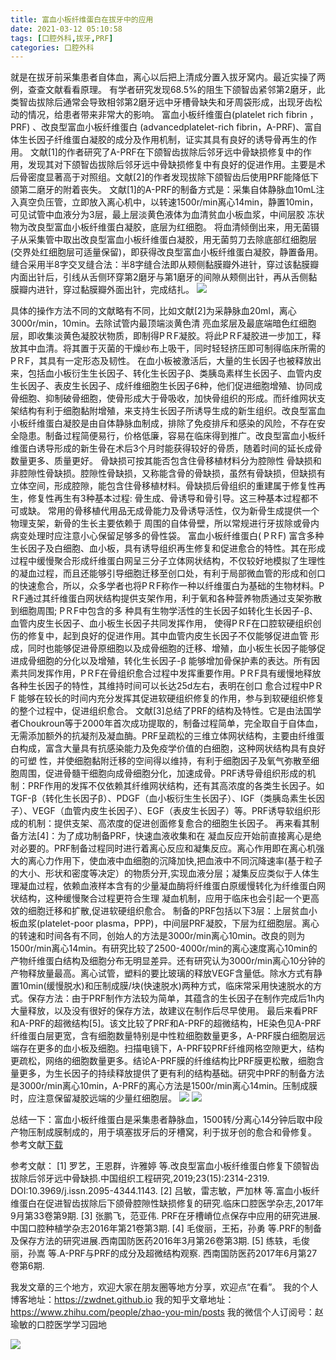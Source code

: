 ```yaml
---
title: 富血小板纤维蛋白在拔牙中的应用
date: 2021-03-12 05:10:58
tags: [口腔外科,拔牙,PRF]
categories: 口腔外科
---
```

就是在拔牙前采集患者自体血，离心以后把上清成分置入拔牙窝内。最近实操了两例，查查文献看看原理。
有学者研究发现68.5%的阻生下颌智齿紧邻第2磨牙，此类智齿拔除后通常会导致相邻第2磨牙远中牙槽骨缺失和牙周袋形成，出现牙齿松动的情况，给患者带来非常大的影响。
富血小板纤维蛋白(platelet rich fibrin ， PRF) 、改良型富血小板纤维蛋白 (advancedplatelet-rich fibrin，A-PRF)、富自体生长因子纤维蛋白凝胶的成分及作用机制，证实其具有良好的诱导骨再生的作用。
文献[1]的作者研究了A-PRF在下颌智齿拔除后邻牙远中骨缺损修复中的作用，发现其对下颌智齿拔除后邻牙远中骨缺损修复中有良好的促进作用。主要是术后骨密度显著高于对照组。文献[2]的作者发现拔除下颌智齿后使用PRF能降低下颌第二磨牙的附着丧失。
文献[1]的A-PRF的制备方式是：采集自体静脉血10mL注入真空负压管，立即放入离心机中，以转速1500r/min离心14min，静置10min，可见试管中血液分为3层，最上层淡黄色液体为血清贫血小板血浆，中间层胶 冻状物为改良型富血小板纤维蛋白凝胶，底层为红细胞。 将血清倾倒出来，用无菌镊子从采集管中取出改良型富血小板纤维蛋白凝胶，用无菌剪刀去除底部红细胞层(交界处红细胞层可适量保留)，即获得改良型富血小板纤维蛋白凝胶，静置备用。缝合采用半8字交叉缝合法：半8字缝合法即从颊侧黏膜瓣外进针，穿过该黏膜瓣内面出针后，引线从舌侧环穿第2磨牙与第1磨牙的间隙从颊侧出针，再从舌侧黏膜瓣内进针，穿过黏膜瓣外面出针，完成结扎。
![](https://zymblog-1258069789.cos.ap-chengdu.myqcloud.com/blog0237-PRF/01.png)

具体的操作方法不同的文献略有不同，比如文献[2]为采静脉血20ml，离心3000r/min，10min。去除试管内最顶端淡黄色清 亮血浆层及最底端暗色红细胞层，即收集淡黄色凝胶状物质，即制得PＲF凝胶。将此PＲF凝胶进一步加工，释放其中血清。将其置于灭菌的干燥纱布上吸干，同时轻轻挤压即可制得临床所需的PＲF，其具有一定形态及韧性。
在血小板被激活后，大量的生长因子也被释放出来，包括血小板衍生生长因子、转化生长因子β、类胰岛素样生长因子、血管内皮生长因子、表皮生长因子、成纤维细胞生长因子6种，他们促进细胞增殖、协同成骨细胞、抑制破骨细胞，使骨形成大于骨吸收，加快骨组织的形成。而纤维网状支架结构有利于细胞黏附增殖，来支持生长因子所诱导生成的新生组织。改良型富血小板纤维蛋白凝胶是由自体静脉血制成，排除了免疫排斥和感染的风险，不存在安全隐患。制备过程简便易行，价格低廉，容易在临床得到推广。改良型富血小板纤维蛋白诱导形成的新生骨在术后3个月时能获得较好的骨质，随着时间的延长成骨数量更多、质量更好。
骨缺损可按其能否包含住骨移植材料分为腔隙性 骨缺损和非腔隙性骨缺损。腔隙性骨缺损，又称能含骨的骨缺损，虽然有骨缺损，但缺损有立体空间，形成腔隙，能包含住骨移植材料。骨缺损后骨组织的重建属于修复性再生，修复性再生有3种基本过程: 骨生成、骨诱导和骨引导。这三种基本过程都不可或缺。 常用的骨移植代用品无成骨能力及骨诱导活性，仅为新骨生成提供一个物理支架，新骨的生长主要依赖于 周围的自体骨壁，所以常规进行牙拔除或骨内病变处理时应注意小心保留足够多的骨性袋。 富血小板纤维蛋白( PＲF) 富含多种生长因子及白细胞、血小板，具有诱导组织再生修复和促进愈合的特性。其在形成过程中缓慢聚合形成纤维蛋白网呈三分子立体网状结构，不仅较好地模拟了生理性的凝血过程，而且还能够引导细胞迁移至创口处，有利于局部微血管的形成和创口的快速愈合，所以，众多学者也将PＲF称作一种以纤维蛋白为基础的生物材料。PＲF通过其纤维蛋白网状结构提供支架作用，利于氧和各种营养物质通过支架弥散到细胞周围; PＲF中包含的多 种具有生物学活性的生长因子如转化生长因子-β、血管内皮生长因子、血小板生长因子共同发挥作用， 使得PＲF在口腔软硬组织创伤的修复中，起到良好的促进作用。其中血管内皮生长因子不仅能够促进血管 形成，同时也能够促进骨原细胞以及成骨细胞的迁移、增殖，血小板生长因子能够促进成骨细胞的分化以及增殖，转化生长因子-β 能够增加骨保护素的表达。所有因素共同发挥作用，PＲF在骨组织愈合过程中发挥重要作用。PＲF具有缓慢地释放各种生长因子的特性，其维持时间可以长达25d左右，表明在创口 愈合过程中PＲF 能够在较长的时间内充分发挥其促进软硬组织修复的作用，参与到软硬组织修复的整个过程中，促进组织愈合。
文献[3]总结了PRF的结构及特性。它是由法国学者Choukroun等于2000年首次成功提取的，制备过程简单，完全取自于自体血，无需添加额外的抗凝剂及凝血酶。PRF呈疏松的三维立体网状结构，主要由纤维蛋白构成，富含大量具有抗感染能力及免疫学价值的白细胞，这种网状结构具有良好的可塑 性，并使细胞黏附迁移的空间得以维持，有利于细胞因子及氧气弥散至细胞周围，促进骨髓干细胞向成骨细胞分化，加速成骨。PRF诱导骨组织形成的机制：PRF作用的发挥不仅依赖其纤维网状结构，还有其高浓度的各类生长因子。如TGF-β（转化生长因子β）、PDGF（血小板衍生生长因子）、IGF（类胰岛素生长因子）、VEGF（血管内皮生长因子）、EGF（表皮生长因子）等。PRF诱导软组织形成的机制：提供支架、高浓度的促进创面修复愈合的细胞生长因子。
再来看其制备方法[4]：为了成功制备PRF，快速血液收集和在 凝血反应开始前直接离心是绝对必要的。PRF制备过程同时进行着离心反应和凝集反应。离心作用即在离心机强 大的离心力作用下，使血液中血细胞的沉降加快,把血液中不同沉降速率(基于粒子的大小、形状和密度等决定）的物质分开,实现血液分层；凝集反应类似于人体生理凝血过程，依赖血液样本含有的少量凝血酶将纤维蛋白原缓慢转化为纤维蛋白网状结构，这种缓慢聚合过程更符合生理 凝血机制，应用于临床也会引起一个更高效的细胞迁移和扩散,促进软硬组织愈合。 制备的PRF包括以下3层：上层贫血小板血浆(platelet-poor plasma，PPP)，中间层PRF凝胶，下层为红细胞层。离心的转速和时间各有不同，创始人的方法是3000r/min离心10min。改良的则为1500r/min离心14min。有研究比较了2500-4000r/min的离心速度离心10min的产物纤维蛋白结构及细胞分布无明显差异。还有研究认为3000r/min离心10分钟的产物释放量最高。离心试管，塑料的要比玻璃的释放VEGF含量低。除水方式有静置10min(缓慢脱水)和压制成膜/块(快速脱水)两种方式，临床常采用快速脱水的方式。保存方法：由于PRF制作方法较为简单，其蕴含的生长因子在制作完成后1h内大量释放，以及没有很好的保存方法，故建议在制作后尽早使用。
最后来看PRF和A-PRF的超微结构[5]。该文比较了PRF和A-PRF的超微结构，HE染色见A-PRF纤维蛋白层更宽，含有细胞数量特别是中性粒细胞数量更多，A-PRF膜白细胞层远端存在更多的血小板及细胞。扫描电镜下，A-PRF较PRF纤维网格空隙更大，结构更疏松，网络的细胞数量更多。结论A-PRF膜的纤维结构比PRF膜更松散，细胞含量更多，为生长因子的持续释放提供了更有利的结构基础。研究中PRF的制备方法是3000r/min离心10min，A-PRF的离心方法是1500r/min离心14min。压制成膜时，应注意保留凝胶远端的少量红细胞层。
![](https://zymblog-1258069789.cos.ap-chengdu.myqcloud.com/blog0237-PRF/02.png)
![](https://zymblog-1258069789.cos.ap-chengdu.myqcloud.com/blog0237-PRF/03.png)

总结一下：富血小板纤维蛋白是采集患者静脉血，1500转/分离心14分钟后取中段产物压制成膜制成的，用于填塞拔牙后的牙槽窝，利于拔牙创的愈合和骨修复。
参考文献[下载](https://zymblog-1258069789.cos.ap-chengdu.myqcloud.com/blog0237-PRF/PRF.zip)







参考文献：
[1] 罗艺，王恩群，许雅婷 等.改良型富血小板纤维蛋白修复下颌智齿拔除后邻牙远中骨缺损.中国组织工程研究,2019;23(15):2314-2319. DOI:10.3969/j.issn.2095-4344.1143.
[2] 吕敏，雷志敏，严加林 等.富血小板纤维蛋白在促进智齿拔除后下颌骨腔隙性缺损修复的研究.临床口腔医学杂志,2017年9月第33卷第9期.
[3] 张鹏飞，范亚伟. PRF在牙槽嵴位点保存中应用的研究进展.中国口腔种植学杂志2016年第21卷第3期.
[4] 毛俊丽，王拓，孙勇 等.PRF的制备及保存方法的研究进展.西南国防医药2016年3月第26卷第3期.
[5] 练轶，毛俊丽，孙嵩 等.A-PRF与PRF的成分及超微结构观察. 西南国防医药2017年6月第27卷第6期.






我发文章的三个地方，欢迎大家在朋友圈等地方分享，欢迎点“在看”。
我的个人博客地址：https://zwdnet.github.io
我的知乎文章地址： https://www.zhihu.com/people/zhao-you-min/posts
我的微信个人订阅号：赵瑜敏的口腔医学学习园地


![](https://zymblog-1258069789.cos.ap-chengdu.myqcloud.com/other/wx.jpg)

